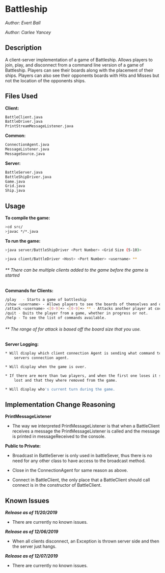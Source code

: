 # Battleship
*Author: Evert Ball*

*Author: Carlee Yancey*

## Description

A client-server implementation of a game of Battleship.
Allows players to join, play, and disconnect from a command line version 
of a game of Battleship. Players can see their boards along with the 
placement of their ships. Players can also see their opponents boards 
with Hits and Misses but not the location of the opponents ships.

## Files Used
**Client:**
```bash
BattleClient.java
BattleDriver.java
PrintStreamMessageListener.java
```
**Common:**
```bash
ConnectionAgent.java
MessageListener.java
MessageSource.java
```
**Server:**
```bash
BattleServer.java
BattleShipDriver.java
Game.java
Grid.java
Ship.java
```
## Usage

**To compile the game:**

```bash
>cd src/
>javac */*.java
```

**To run the game:**
```bash
>java server/BattleShipDriver <Port Number> <Grid Size (5-10)>

>java client/BattleDriver <Host> <Port Number> <username> **
```
###### ** There can be multiple clients added to the game before the game is started

**Commands for Clients:**
```bash
/play   - Starts a game of battleship
/show <username> - Allows players to see the boards of themselves and others
/attack <username> <[0-9]+> <[0-9]+> ** - Attacks another player at coordinates.
/quit - Quits the player from a game, whether in progress or not.
/help - To see the list of commands available.
```
    
###### ** The range of for attack is based off the board size that you use.

**Server Logging:**
```bash
* Will display which client connection Agent is sending what command to the the 
    servers connection agent. 

* Will display when the game is over.

* If there are more than two players, and when the first one loses it shows who
    lost and that they where removed from the game.

* Will display who's current turn during the game.
```

## Implementation Change Reasoning 
**PrintMessageListener**
* The way we interpreted PrintMessageListener is that when a BattleClient 
receives a message the PrintMessageListener is called and the message is printed 
in messageReceived to the console.

**Public to Private:**
* Broadcast in BattleServer is only used in battleSever, thus there is no 
need for any other class to have access to the broadcast method.
 
* Close in the ConnectionAgent for same reason as above.

* Connect in BattleClient, the only place that a BattleClient should call 
connect is in the constructor of BattleClient. 

## Known Issues

**_Release as of 11/20/2019_**

* There are currently no known issues.
  
**_Release as of 12/06/2019_**
    
* When all clients disconnect, an Exception is thrown server side
and then the server just hangs.

**_Release as of 12/07/2019_**
    
* There are currently no known issues.
